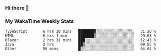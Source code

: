 ### Hi there 👋

<!--
**royschrauwen/royschrauwen** is a ✨ _special_ ✨ repository because its `README.md` (this file) appears on your GitHub profile.

Here are some ideas to get you started:

- 🔭 I’m currently working on ...
- 🌱 I’m currently learning ...
- 👯 I’m looking to collaborate on ...
- 🤔 I’m looking for help with ...
- 💬 Ask me about ...
- 📫 How to reach me: ...
- 😄 Pronouns: ...
- ⚡ Fun fact: ...
-->


### My WakaTime Weekly Stats
<!--START_SECTION:waka-->

```text
TypeScript       6 hrs 20 mins   ███████▓░░░░░░░░░░░░░░░░░   31.26 %
HTML             6 hrs 1 min     ███████▒░░░░░░░░░░░░░░░░░   29.63 %
Blazor           2 hrs 31 mins   ███░░░░░░░░░░░░░░░░░░░░░░   12.43 %
Java             2 hrs           ██▒░░░░░░░░░░░░░░░░░░░░░░   09.85 %
Other            56 mins         █░░░░░░░░░░░░░░░░░░░░░░░░   04.64 %
```

<!--END_SECTION:waka-->
